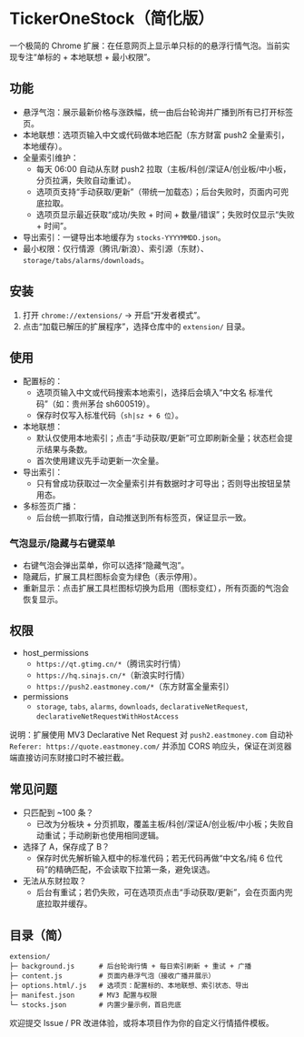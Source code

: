 # TickerOneStock（简化版）

一个极简的 Chrome 扩展：在任意网页上显示单只标的的悬浮行情气泡。当前实现专注“单标的 + 本地联想 + 最小权限”。

## 功能

- 悬浮气泡：展示最新价格与涨跌幅，统一由后台轮询并广播到所有已打开标签页。
- 本地联想：选项页输入中文或代码做本地匹配（东方财富 push2 全量索引，本地缓存）。
- 全量索引维护：
  - 每天 06:00 自动从东财 push2 拉取（主板/科创/深证A/创业板/中小板，分页拉满，失败自动重试）。
  - 选项页支持“手动获取/更新”（带统一加载态）；后台失败时，页面内可兜底拉取。
  - 选项页显示最近获取“成功/失败 + 时间 + 数量/错误”；失败时仅显示“失败 + 时间”。
- 导出索引：一键导出本地缓存为 `stocks-YYYYMMDD.json`。
- 最小权限：仅行情源（腾讯/新浪）、索引源（东财）、`storage/tabs/alarms/downloads`。



## 安装

1) 打开 `chrome://extensions/` → 开启“开发者模式”。
2) 点击“加载已解压的扩展程序”，选择仓库中的 `extension/` 目录。

## 使用

- 配置标的：
  - 选项页输入中文或代码搜索本地索引，选择后会填入“中文名  标准代码”（如：贵州茅台  sh600519）。
  - 保存时仅写入标准代码（`sh|sz + 6 位`）。
- 本地联想：
  - 默认仅使用本地索引；点击“手动获取/更新”可立即刷新全量；状态栏会提示结果与条数。
  - 首次使用建议先手动更新一次全量。
- 导出索引：
  - 只有曾成功获取过一次全量索引并有数据时才可导出；否则导出按钮呈禁用态。
- 多标签页广播：
  - 后台统一抓取行情，自动推送到所有标签页，保证显示一致。

### 气泡显示/隐藏与右键菜单

- 右键气泡会弹出菜单，你可以选择“隐藏气泡”。
- 隐藏后，扩展工具栏图标会变为绿色（表示停用）。
- 重新显示：点击扩展工具栏图标切换为启用（图标变红），所有页面的气泡会恢复显示。

## 权限

- host_permissions
  - `https://qt.gtimg.cn/*`（腾讯实时行情）
  - `https://hq.sinajs.cn/*`（新浪实时行情）
  - `https://push2.eastmoney.com/*`（东方财富全量索引）
- permissions
  - `storage`, `tabs`, `alarms`, `downloads`, `declarativeNetRequest`, `declarativeNetRequestWithHostAccess`

说明：扩展使用 MV3 Declarative Net Request 对 `push2.eastmoney.com` 自动补 `Referer: https://quote.eastmoney.com/` 并添加 CORS 响应头，保证在浏览器端直接访问东财接口时不被拦截。

## 常见问题

- 只匹配到 ~100 条？
  - 已改为分板块 + 分页抓取，覆盖主板/科创/深证A/创业板/中小板；失败自动重试；手动刷新也使用相同逻辑。
- 选择了 A，保存成了 B？
  - 保存时优先解析输入框中的标准代码；若无代码再做“中文名/纯 6 位代码”的精确匹配，不会读取下拉第一条，避免误选。
- 无法从东财拉取？
  - 后台有重试；若仍失败，可在选项页点击“手动获取/更新”，会在页面内兜底拉取并缓存。

## 目录（简）

```
extension/
├─ background.js      # 后台轮询行情 + 每日索引刷新 + 重试 + 广播
├─ content.js         # 页面内悬浮气泡（接收广播并展示）
├─ options.html/.js   # 选项页：配置标的、本地联想、索引状态、导出
├─ manifest.json      # MV3 配置与权限
└─ stocks.json        # 内置少量示例，首启兜底
```

欢迎提交 Issue / PR 改进体验，或将本项目作为你的自定义行情插件模板。
